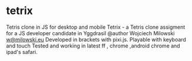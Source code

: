 # tetrix
Tetris clone in JS for desktop and mobile
Tetrix - a Tetris clone assigment for a JS developer candidate in Yggdrasil
@author Wojciech Milowski w@milowski.eu
Developed in brackets with pixi.js.
Playable with keyboard and touch 
Tested and working in latest ff , chrome ,android chrome and ipad's safari.
